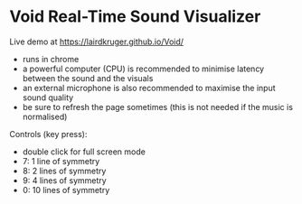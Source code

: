 # Void Real-Time Sound Visualizer
Live demo at https://lairdkruger.github.io/Void/ 
 
- runs in chrome
- a powerful computer (CPU) is recommended to minimise latency between the sound and the visuals
- an external microphone is also recommended to maximise the input sound quality
- be sure to refresh the page sometimes (this is not needed if the music is normalised)

Controls (key press):
- double click for full screen mode
- 7: 1 line of symmetry
- 8: 2 lines of symmetry
- 9: 4 lines of symmetry
- 0: 10 lines of symmetry
